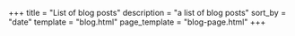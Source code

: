 +++
title = "List of blog posts"
description = "a list of blog posts"
sort_by = "date"
template = "blog.html"
page_template = "blog-page.html"
+++